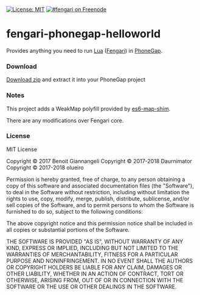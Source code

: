 [![License: MIT](https://img.shields.io/badge/License-MIT-yellow.svg)](https://opensource.org/licenses/MIT)
[![#fengari on Freenode](https://img.shields.io/Freenode/%23fengari.png)](https://webchat.freenode.net/?channels=fengari)


# fengari-phonegap-helloworld

Provides anything you need to run [Lua](https://lua.org) ([Fengari](https://fengari.io)) in [PhoneGap](https://phonegap.com/).

### Download

[Download zip](https://github.com/olueiro/fengari-phonegap-helloworld/archive/master.zip) and extract it into your PhoneGap project

### Notes

This project adds a WeakMap polyfill provided by [es6-map-shim](https://github.com/eriwen/es6-map-shim/blob/master/es6-map-shim.js).

There are any modifications over Fengari core.

### License

MIT License

Copyright © 2017 Benoit Giannangeli
Copyright © 2017-2018 Daurnimator
Copyright © 2017-2018 olueiro

Permission is hereby granted, free of charge, to any person obtaining a copy
of this software and associated documentation files (the "Software"), to deal
in the Software without restriction, including without limitation the rights
to use, copy, modify, merge, publish, distribute, sublicense, and/or sell
copies of the Software, and to permit persons to whom the Software is
furnished to do so, subject to the following conditions:

The above copyright notice and this permission notice shall be included in all
copies or substantial portions of the Software.

THE SOFTWARE IS PROVIDED "AS IS", WITHOUT WARRANTY OF ANY KIND, EXPRESS OR
IMPLIED, INCLUDING BUT NOT LIMITED TO THE WARRANTIES OF MERCHANTABILITY,
FITNESS FOR A PARTICULAR PURPOSE AND NONINFRINGEMENT. IN NO EVENT SHALL THE
AUTHORS OR COPYRIGHT HOLDERS BE LIABLE FOR ANY CLAIM, DAMAGES OR OTHER
LIABILITY, WHETHER IN AN ACTION OF CONTRACT, TORT OR OTHERWISE, ARISING FROM,
OUT OF OR IN CONNECTION WITH THE SOFTWARE OR THE USE OR OTHER DEALINGS IN THE
SOFTWARE.
